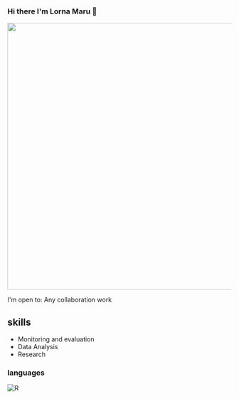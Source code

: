 ### Hi there I'm Lorna Maru 👋

<div align="center">
  <img src = "https://media.giphy.com/media/UcQSokPVOjz1eBX9G2/giphy.gif" width="600" height= "600"/>
</div>

I'm open to:
Any collaboration work


## skills
* Monitoring and evaluation
* Data Analysis
* Research


### languages
![R](https://img.shields.io/badge/R-276DC3?style=for-the-badge&logo=r&logoColor=white)   




<!--
**lornamaru/lornamaru** is a ✨ _special_ ✨ repository because its `README.md` (this file) appears on your GitHub profile.

Here are some ideas to get you started:

- 🔭 I’m currently working on ...
- 🌱 I’m currently learning ...
- 👯 I’m looking to collaborate on ...
- 🤔 I’m looking for help with ...
- 💬 Ask me about ...
- 📫 How to reach me: ...
- 😄 Pronouns: ...
- ⚡ Fun fact: ...
-->
